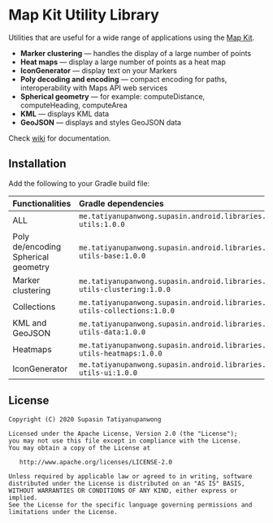 # Map Kit Utility Library

Utilities that are useful for a wide range of applications using the [Map Kit](https://github.com/SupasinTatiyanupanwong/map-kit-android).

- **Marker clustering** — handles the display of a large number of points
- **Heat maps** — display a large number of points as a heat map
- **IconGenerator** — display text on your Markers
- **Poly decoding and encoding** — compact encoding for paths, interoperability with Maps API web services
- **Spherical geometry** — for example: computeDistance, computeHeading, computeArea
- **KML** — displays KML data
- **GeoJSON** — displays and styles GeoJSON data

Check [wiki](https://github.com/SupasinTatiyanupanwong/map-kit-android-utils/wiki) for documentation.

## Installation

Add the following to your Gradle build file:

| Functionalities                        | Gradle dependencies                                                                     |
|:-------------------------------------- |:--------------------------------------------------------------------------------------- |
| ALL                                    | ``me.tatiyanupanwong.supasin.android.libraries.kits.maps:maps-utils:1.0.0``             |
| Poly de/encoding<br>Spherical geometry | ``me.tatiyanupanwong.supasin.android.libraries.kits.maps:maps-utils-base:1.0.0``        |
| Marker clustering                      | ``me.tatiyanupanwong.supasin.android.libraries.kits.maps:maps-utils-clustering:1.0.0``  |
| Collections                            | ``me.tatiyanupanwong.supasin.android.libraries.kits.maps:maps-utils-collections:1.0.0`` |
| KML and GeoJSON                        | ``me.tatiyanupanwong.supasin.android.libraries.kits.maps:maps-utils-data:1.0.0``        |
| Heatmaps                               | ``me.tatiyanupanwong.supasin.android.libraries.kits.maps:maps-utils-heatmaps:1.0.0``    |
| IconGenerator                          | ``me.tatiyanupanwong.supasin.android.libraries.kits.maps:maps-utils-ui:1.0.0``          |

## License

```
Copyright (C) 2020 Supasin Tatiyanupanwong

Licensed under the Apache License, Version 2.0 (the "License");
you may not use this file except in compliance with the License.
You may obtain a copy of the License at

   http://www.apache.org/licenses/LICENSE-2.0

Unless required by applicable law or agreed to in writing, software
distributed under the License is distributed on an "AS IS" BASIS,
WITHOUT WARRANTIES OR CONDITIONS OF ANY KIND, either express or implied.
See the License for the specific language governing permissions and
limitations under the License.
```
